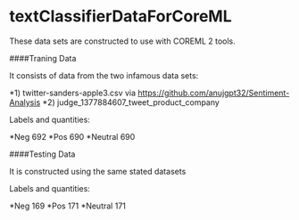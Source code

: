 # textClassifierDataForCoreML

These data sets are constructed to use with COREML 2 tools.

####Traning Data

It consists of data from the two infamous data sets: 

*1) twitter-sanders-apple3.csv via https://github.com/anujgpt32/Sentiment-Analysis
*2) judge_1377884607_tweet_product_company

Labels and quantities:

*Neg 692
*Pos 690
*Neutral 690

####Testing Data

It is constructed using the same stated datasets

Labels and quantities:

*Neg 169
*Pos 171
*Neutral 171


